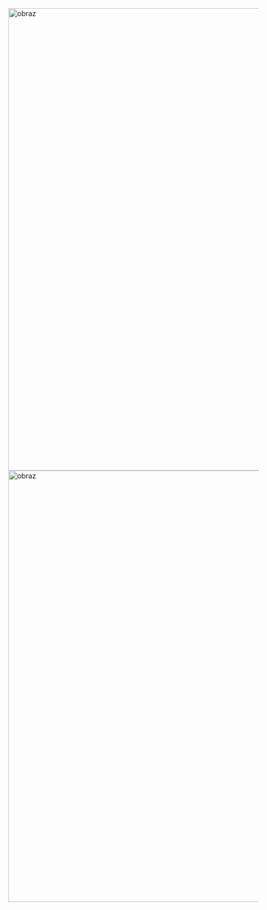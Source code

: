 <img width="856" height="930" alt="obraz" src="https://github.com/user-attachments/assets/33037fc5-6ef3-4bef-ae21-40eeb9ab209f" />
<img width="1742" height="868" alt="obraz" src="https://github.com/user-attachments/assets/d17714c2-7162-4ca9-8866-47173be9d4c0" />
